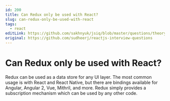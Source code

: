 ```yaml
---
id: 200
title: Can Redux only be used with React?
slug: can-redux-only-be-used-with-react
tags:
  - react
editLink: https://github.com/sakhnyuk/jsiq/blob/master/questions/theory/react/200.md
original: https://github.com/sudheerj/reactjs-interview-questions
---
```


# Can Redux only be used with React?

Redux can be used as a data store for any UI layer. The most common usage is with React and React Native, but there are bindings available for Angular, Angular 2, Vue, Mithril, and more. Redux simply provides a subscription mechanism which can be used by any other code.
